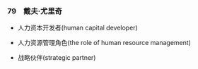 ### 79　戴夫·尤里奇

-   人力资本开发者(human capital developer)
    
-   人力资源管理角色(the role of human resource management)
    
-   战略伙伴(strategic partner)